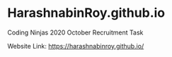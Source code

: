 # HarashnabinRoy.github.io

Coding Ninjas 2020 October Recruitment Task

Website Link: https://harashnabinroy.github.io/
